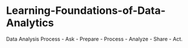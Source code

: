 # Learning-Foundations-of-Data-Analytics

Data Analysis Process - Ask - Prepare - Process - Analyze - Share - Act.
